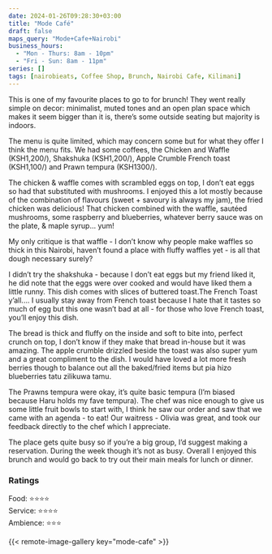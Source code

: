 ```yaml
---
date: 2024-01-26T09:28:30+03:00
title: "Mode Café"
draft: false
maps_query: "Mode+Cafe+Nairobi"
business_hours:
  - "Mon - Thurs: 8am - 10pm"
  - "Fri - Sun: 8am - 11pm"
series: []
tags: [nairobieats, Coffee Shop, Brunch, Nairobi Cafe, Kilimani]
---
```


This is one of my favourite places to go to for brunch! They went really simple on decor: minimalist, muted tones and an open plan space which makes it seem bigger than it is, there’s some outside seating but majority is indoors.

The menu is quite limited, which may concern some but for what they offer I think the menu fits. We had some coffees, the  Chicken and Waffle (KSH1,200/), Shakshuka (KSH1,200/), Apple Crumble French toast (KSH1,100/)  and Prawn tempura (KSH1300/).

The chicken & waffle comes with scrambled eggs on top, I don’t eat eggs so had that substituted with mushrooms. I enjoyed this a lot mostly because of the combination of flavours (sweet + savoury is always my jam), the fried chicken was delicious! That chicken combined with the waffle, sautéed mushrooms, some raspberry and blueberries, whatever berry sauce was on the plate, & maple syrup… yum!

My only critique is that waffle - I don’t know why people make waffles so thick in this Nairobi, haven’t found a place with fluffy waffles yet - is all that dough necessary surely?

I didn’t try the shakshuka - because I don’t eat eggs but my friend liked it, he did note that the eggs were over cooked and would have liked them a little runny. This dish comes with slices of buttered toast.The French Toast y’all.... I usually stay away from French toast because I hate that it tastes so much of egg but this one wasn’t bad at all - for those who love French toast, you’ll enjoy this dish.

The bread is thick and fluffy on the inside and soft to bite into, perfect crunch on top, I don’t know if they make that bread in-house but it was amazing. The apple crumble drizzled beside the toast was also super yum and a great compliment to the dish. I would have loved a lot more fresh berries though to balance out all the baked/fried items but pia hizo blueberries tatu zilikuwa tamu.

The Prawns tempura were okay, it’s quite basic tempura (I’m biased because Haru holds my fave tempura). The chef was nice enough to give us some little fruit bowls to start with, I think he saw our order and saw that we came with an agenda - to eat! Our waitress - Olivia was great, and took our feedback directly to the chef which I appreciate.

The place gets quite busy so if you’re a big group, I’d suggest making a reservation. During the week though it’s not as busy. Overall I enjoyed this brunch and would go back to try out their main meals for lunch or dinner.

### Ratings

Food: ⭐️⭐️⭐️⭐️<br>
Service: ⭐️⭐️⭐️⭐️<br>
Ambience: ⭐️⭐️⭐️<br>

{{< remote-image-gallery key="mode-cafe" >}}

